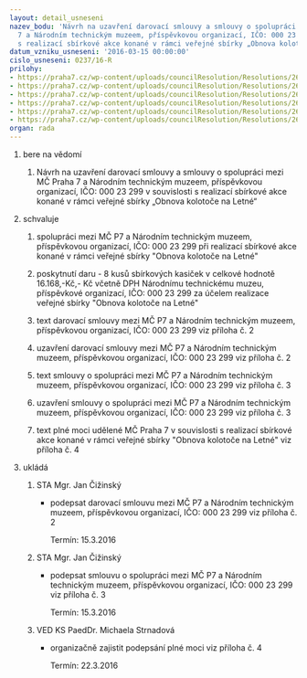 ```yaml
---
layout: detail_usneseni
nazev_bodu: 'Návrh na uzavření darovací smlouvy a smlouvy o spolupráci mezi MČ Praha
  7 a Národním technickým muzeem, příspěvkovou organizací, IČO: 000 23 299 v souvislosti
  s realizací sbírkové akce konané v rámci veřejné sbírky „Obnova kolotoče na Letné“'
datum_vzniku_usneseni: '2016-03-15 00:00:00'
cislo_usneseni: 0237/16-R
prilohy:
- https://praha7.cz/wp-content/uploads/councilResolution/Resolutions/26983/export/Prc1Duvodovazprava~32217.doc
- https://praha7.cz/wp-content/uploads/councilResolution/Resolutions/26983/export/NTM_darovacismlouva_kasicky1~32216.doc
- https://praha7.cz/wp-content/uploads/councilResolution/Resolutions/26983/export/NTM_smlouvaospolupraci1~32215.docx
- https://praha7.cz/wp-content/uploads/councilResolution/Resolutions/26983/export/plnamoc_matejkova1verejna~32214.doc
- https://praha7.cz/wp-content/uploads/councilResolution/Resolutions/26983/export/NTM_vypisvares~32212.pdf
- https://praha7.cz/wp-content/uploads/councilResolution/Resolutions/26983/export/export~299886.pdf
organ: rada
---
```

<ol id="urzList" class="urzList_view">
<li class="urzClass1" id=""><span name="1">bere na vědomí</span> 
<ol class="urzOlClass">
<li style="TEXT-ALIGN: left" class="urzClass2" id=""><span><p>Návrh na uzavření darovací smlouvy a smlouvy o spolupráci mezi MČ Praha 7 a Národním technickým muzeem, příspěvkovou organizací, IČO: 000 23 299 v souvislosti s realizací sbírkové akce konané v rámci veřejné sbírky „Obnova kolotoče na Letné“</p></span></li></ol></li>
<li class="urzClass1" id=""><span name="24">schvaluje</span> 
<ol class="urzOlClass">
<li style="TEXT-ALIGN: left" class="urzClass2" id=""><span><p>spolupráci mezi MČ P7 a Národním technickým muzeem, příspěvkovou organizací, IČO: 000 23 299 při realizací sbírkové akce konané v rámci veřejné sbírky "Obnova kolotoče na Letné"</p></span></li>
<li style="TEXT-ALIGN: left" class="urzClass2" id=""><span><p>poskytnutí daru - 8 kusů sbírkových kasiček v celkové hodnotě 16.168,-Kč,- Kč včetně DPH Národnímu technickému muzeu, příspěvkové organizací, IČO: 000 23 299 za účelem realizace veřejné sbírky "Obnova kolotoče na Letné"</p></span></li>
<li style="TEXT-ALIGN: left" class="urzClass2" id=""><span><p>text darovací smlouvy mezi MČ P7 a Národním technickým muzeem, příspěvkovou organizací, IČO: 000 23 299 viz příloha č. 2</p></span></li>
<li style="TEXT-ALIGN: left" class="urzClass2" id=""><span><p>uzavření darovací smlouvy mezi MČ P7 a Národním technickým muzeem, příspěvkovou organizací, IČO: 000 23 299 viz příloha č. 2</p></span></li>
<li style="TEXT-ALIGN: left" class="urzClass2" id=""><span><p>text smlouvy o spolupráci mezi MČ P7 a Národním technickým muzeem, příspěvkovou organizací, IČO: 000 23 299 viz příloha č. 3</p></span></li>
<li style="TEXT-ALIGN: left" class="urzClass2" id=""><span><p>uzavření smlouvy o spolupráci mezi MČ P7 a Národním technickým muzeem, příspěvkovou organizací, IČO: 000 23 299 viz příloha č. 3</p></span></li>
<li style="TEXT-ALIGN: left" class="urzClass2" id=""><span><p>text plné moci udělené MČ Praha 7 v souvislosti s realizací sbírkové akce konané v rámci veřejné sbírky "Obnova kolotoče na Letné" viz příloha č. 4</p></span></li></ol></li><li class="urzClass1" id="urzUkoly"><span name="1">ukládá</span><ol class="urzOlClass"><li class="urzClass2"><span><p>STA Mgr. Jan Čižinský</p></span><ul class="urzUlClass"><li class="urzClass3"><span><p>podepsat darovací smlouvu mezi MČ P7 a Národním technickým muzeem, příspěvkovou organizací, IČO: 000 23 299 viz příloha č. 2</p></span><span class="urzUkolTermin">  Termín:&nbsp;15.3.2016</span></li></ul></li><li class="urzClass2"><span><p>STA Mgr. Jan Čižinský</p></span><ul class="urzUlClass"><li class="urzClass3"><span><p>podepsat smlouvu o spolupráci mezi MČ P7 a Národním technickým muzeem, příspěvkovou organizací, IČO: 000 23 299 viz příloha č. 3</p></span><span class="urzUkolTermin">  Termín:&nbsp;15.3.2016</span></li></ul></li><li class="urzClass2"><span><p>VED KS PaedDr. Michaela Strnadová</p></span><ul class="urzUlClass"><li class="urzClass3"><span><p>organizačně zajistit podepsání plné moci viz příloha č. 4</p></span><span class="urzUkolTermin">  Termín:&nbsp;22.3.2016</span></li></ul></li></ol></li>
</ol>